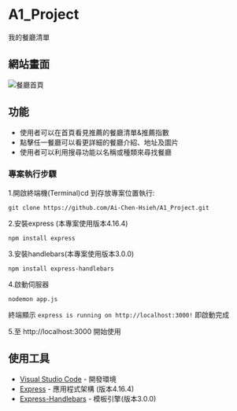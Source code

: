 # A1_Project

我的餐廳清單
## 網站畫面
![餐廳首頁](https://github.com/Ai-Chen-Hsieh/A1_Project/public/A1_我的餐廳清單.PNG)


## 功能

- 使用者可以在首頁看見推薦的餐廳清單&推薦指數
- 點擊任一餐廳可以看更詳細的餐廳介紹、地址及圖片
- 使用者可以利用搜尋功能以名稱或種類來尋找餐廳

### 專案執行步驟

1.開啟終端機(Terminal)cd 到存放專案位置執行:

```
git clone https://github.com/Ai-Chen-Hsieh/A1_Project.git
```

2.安裝express (本專案使用版本4.16.4)
```
npm install express
```
3.安裝handlebars(本專案使用版本3.0.0)
```
npm install express-handlebars
```
4.啟動伺服器
```
nodemon app.js
```
終端顯示 `express is running on http://localhost:3000!` 即啟動完成

5.至 http://localhost:3000 開始使用



## 使用工具

- [Visual Studio Code](https://visualstudio.microsoft.com/zh-hant/) - 開發環境
- [Express](https://www.npmjs.com/package/express) - 應用程式架構 (版本4.16.4)
- [Express-Handlebars](https://www.npmjs.com/package/express-handlebars) - 模板引擎(版本3.0.0)
